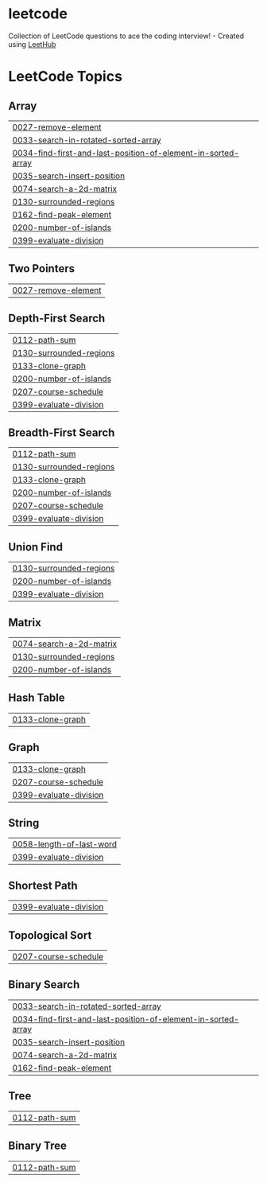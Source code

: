 # leetcode
Collection of LeetCode questions to ace the coding interview! - Created using [LeetHub](https://github.com/QasimWani/LeetHub)

<!---LeetCode Topics Start-->
# LeetCode Topics
## Array
|  |
| ------- |
| [0027-remove-element](https://github.com/bilet-13/leetcode/tree/master/0027-remove-element) |
| [0033-search-in-rotated-sorted-array](https://github.com/bilet-13/leetcode/tree/master/0033-search-in-rotated-sorted-array) |
| [0034-find-first-and-last-position-of-element-in-sorted-array](https://github.com/bilet-13/leetcode/tree/master/0034-find-first-and-last-position-of-element-in-sorted-array) |
| [0035-search-insert-position](https://github.com/bilet-13/leetcode/tree/master/0035-search-insert-position) |
| [0074-search-a-2d-matrix](https://github.com/bilet-13/leetcode/tree/master/0074-search-a-2d-matrix) |
| [0130-surrounded-regions](https://github.com/bilet-13/leetcode/tree/master/0130-surrounded-regions) |
| [0162-find-peak-element](https://github.com/bilet-13/leetcode/tree/master/0162-find-peak-element) |
| [0200-number-of-islands](https://github.com/bilet-13/leetcode/tree/master/0200-number-of-islands) |
| [0399-evaluate-division](https://github.com/bilet-13/leetcode/tree/master/0399-evaluate-division) |
## Two Pointers
|  |
| ------- |
| [0027-remove-element](https://github.com/bilet-13/leetcode/tree/master/0027-remove-element) |
## Depth-First Search
|  |
| ------- |
| [0112-path-sum](https://github.com/bilet-13/leetcode/tree/master/0112-path-sum) |
| [0130-surrounded-regions](https://github.com/bilet-13/leetcode/tree/master/0130-surrounded-regions) |
| [0133-clone-graph](https://github.com/bilet-13/leetcode/tree/master/0133-clone-graph) |
| [0200-number-of-islands](https://github.com/bilet-13/leetcode/tree/master/0200-number-of-islands) |
| [0207-course-schedule](https://github.com/bilet-13/leetcode/tree/master/0207-course-schedule) |
| [0399-evaluate-division](https://github.com/bilet-13/leetcode/tree/master/0399-evaluate-division) |
## Breadth-First Search
|  |
| ------- |
| [0112-path-sum](https://github.com/bilet-13/leetcode/tree/master/0112-path-sum) |
| [0130-surrounded-regions](https://github.com/bilet-13/leetcode/tree/master/0130-surrounded-regions) |
| [0133-clone-graph](https://github.com/bilet-13/leetcode/tree/master/0133-clone-graph) |
| [0200-number-of-islands](https://github.com/bilet-13/leetcode/tree/master/0200-number-of-islands) |
| [0207-course-schedule](https://github.com/bilet-13/leetcode/tree/master/0207-course-schedule) |
| [0399-evaluate-division](https://github.com/bilet-13/leetcode/tree/master/0399-evaluate-division) |
## Union Find
|  |
| ------- |
| [0130-surrounded-regions](https://github.com/bilet-13/leetcode/tree/master/0130-surrounded-regions) |
| [0200-number-of-islands](https://github.com/bilet-13/leetcode/tree/master/0200-number-of-islands) |
| [0399-evaluate-division](https://github.com/bilet-13/leetcode/tree/master/0399-evaluate-division) |
## Matrix
|  |
| ------- |
| [0074-search-a-2d-matrix](https://github.com/bilet-13/leetcode/tree/master/0074-search-a-2d-matrix) |
| [0130-surrounded-regions](https://github.com/bilet-13/leetcode/tree/master/0130-surrounded-regions) |
| [0200-number-of-islands](https://github.com/bilet-13/leetcode/tree/master/0200-number-of-islands) |
## Hash Table
|  |
| ------- |
| [0133-clone-graph](https://github.com/bilet-13/leetcode/tree/master/0133-clone-graph) |
## Graph
|  |
| ------- |
| [0133-clone-graph](https://github.com/bilet-13/leetcode/tree/master/0133-clone-graph) |
| [0207-course-schedule](https://github.com/bilet-13/leetcode/tree/master/0207-course-schedule) |
| [0399-evaluate-division](https://github.com/bilet-13/leetcode/tree/master/0399-evaluate-division) |
## String
|  |
| ------- |
| [0058-length-of-last-word](https://github.com/bilet-13/leetcode/tree/master/0058-length-of-last-word) |
| [0399-evaluate-division](https://github.com/bilet-13/leetcode/tree/master/0399-evaluate-division) |
## Shortest Path
|  |
| ------- |
| [0399-evaluate-division](https://github.com/bilet-13/leetcode/tree/master/0399-evaluate-division) |
## Topological Sort
|  |
| ------- |
| [0207-course-schedule](https://github.com/bilet-13/leetcode/tree/master/0207-course-schedule) |
## Binary Search
|  |
| ------- |
| [0033-search-in-rotated-sorted-array](https://github.com/bilet-13/leetcode/tree/master/0033-search-in-rotated-sorted-array) |
| [0034-find-first-and-last-position-of-element-in-sorted-array](https://github.com/bilet-13/leetcode/tree/master/0034-find-first-and-last-position-of-element-in-sorted-array) |
| [0035-search-insert-position](https://github.com/bilet-13/leetcode/tree/master/0035-search-insert-position) |
| [0074-search-a-2d-matrix](https://github.com/bilet-13/leetcode/tree/master/0074-search-a-2d-matrix) |
| [0162-find-peak-element](https://github.com/bilet-13/leetcode/tree/master/0162-find-peak-element) |
## Tree
|  |
| ------- |
| [0112-path-sum](https://github.com/bilet-13/leetcode/tree/master/0112-path-sum) |
## Binary Tree
|  |
| ------- |
| [0112-path-sum](https://github.com/bilet-13/leetcode/tree/master/0112-path-sum) |
<!---LeetCode Topics End-->
